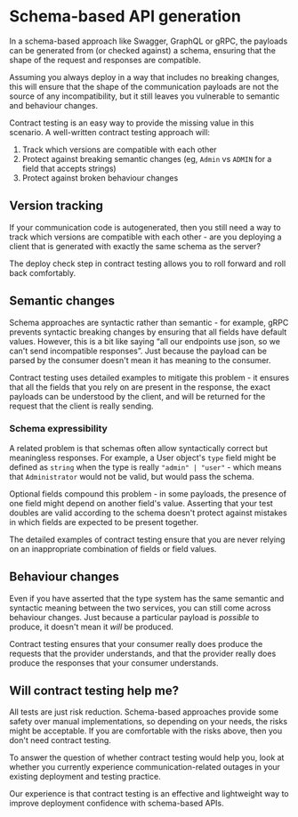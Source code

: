 # Schema-based API generation

In a schema-based approach like Swagger, GraphQL or gRPC, the payloads can be
generated from (or checked against) a schema, ensuring that the shape of the
request and responses are compatible.

Assuming you always deploy in a way that includes no breaking changes, this will ensure that the shape of the communication payloads are
not the source of any incompatibility, but it still leaves you vulnerable to semantic and behaviour changes.

Contract testing is an easy way to provide the missing value in this scenario. A well-written contract testing approach will:

1. Track which versions are compatible with each other
1. Protect against breaking semantic changes (eg, `Admin` vs `ADMIN` for a field that accepts strings)
1. Protect against broken behaviour changes

## Version tracking

If your communication code is autogenerated, then you still need a way to
track which versions are compatible with each other - are you deploying a client that is generated with exactly the same schema as the server?

The deploy check step in contract testing allows you to roll forward and roll back comfortably.

## Semantic changes

Schema approaches are syntactic rather than semantic - for example, gRPC
prevents syntactic breaking changes by ensuring that all fields have default
values. However, this is a bit like saying “all our endpoints use json, so we
can't send incompatible responses”. Just because the payload can be parsed by the consumer
doesn't mean it has meaning to the consumer.

Contract testing uses detailed examples to mitigate this problem - it ensures
that all the fields that you rely on are present in the response, the exact
payloads can be understood by the client, and will be
returned for the request that the client is really sending.

### Schema expressibility

A related problem is that schemas often allow syntactically correct but
meaningless responses. For example, a User object's `type` field might be
defined as `string` when the type is really `"admin" | "user"` - which means
that `Administrator` would not be valid, but would pass the schema.

Optional fields compound this problem - in some payloads, the presence of one
field might depend on another field's value. Asserting that your test doubles
are valid according to the schema doesn't protect against mistakes in which
fields are expected to be present together.

The detailed examples of contract testing ensure that you are never relying on an inappropriate
combination of fields or field values.

## Behaviour changes

Even if you have asserted that the type system has the same semantic and
syntactic meaning between the two services, you can still come across behaviour
changes. Just because a particular payload is _possible_ to produce, it doesn't mean it _will_ be produced.

Contract testing ensures that your consumer really does produce the requests
that the provider understands, and that the provider really does produce the
responses that your consumer understands.

## Will contract testing help me?

All tests are just risk reduction. Schema-based approaches provide some safety
over manual implementations, so depending on your needs, the risks might be acceptable.
If you are comfortable with the risks above, then you don't need contract testing.

To answer the question of whether contract testing would help you, look at
whether you currently experience communication-related outages in your existing
deployment and testing practice.

Our experience is that contract testing is an effective and lightweight way to
improve deployment confidence with schema-based APIs.
